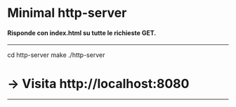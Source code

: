 # Minimal http-server
#### Risponde con index.html su tutte le richieste GET.

---

cd http-server
make
./http-server
# → Visita http://localhost:8080
---
